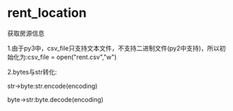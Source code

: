 # rent_location
<h>获取房源信息</h>
<p>1.由于py3中，csv_file只支持文本文件，不支持二进制文件(py2中支持)，所以初始化为:csv_file = open("rent.csv","w") </p>
<p>2.bytes与str转化:</p>
<p>str->byte:str.encode(encoding)</p>
<p>byte->str:byte.decode(encoding)</p>
